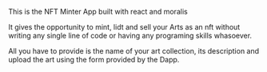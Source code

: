 This is the NFT Minter App built with react and moralis

It gives the opportunity to mint, lidt and sell your Arts as an nft without writing any single line of code or having any programing skills whasoever.

All you have to provide is the name of your art collection, its description and upload the art using the form provided by the Dapp.




```

